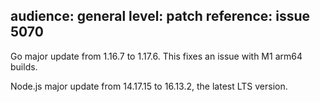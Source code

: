 audience: general
level: patch
reference: issue 5070
---
Go major update from 1.16.7 to 1.17.6. This fixes an issue with M1 arm64 builds.

Node.js major update from 14.17.15 to 16.13.2, the latest LTS version.
